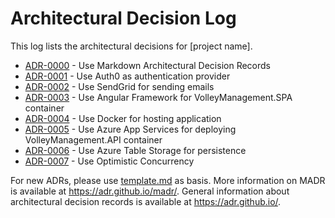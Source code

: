 # Architectural Decision Log

This log lists the architectural decisions for [project name].

<!-- adrlog -- Regenerate the content by using "adr-log -i". You can install it via "npm install -g adr-log" -->

- [ADR-0000](0000-use-markdown-architectural-decision-records.md) - Use Markdown Architectural Decision Records
- [ADR-0001](0001-use-auth0-as-authentication-provider.md) - Use Auth0 as authentication provider
- [ADR-0002](0002-use-sendgrid-as-mailing-system.md) - Use SendGrid for sending emails
- [ADR-0003](0003-use-angular-for-spa.md) - Use Angular Framework for VolleyManagement.SPA container
- [ADR-0004](0004-use-docker-for-hosting-application.md) - Use Docker for hosting application
- [ADR-0005](0005-use-azure-app-services-for-hosting.md) - Use Azure App Services for deploying VolleyManagement.API container
- [ADR-0006](0006-use-azure-table-storage-for-persistence.md) - Use Azure Table Storage for persistence
- [ADR-0007](0007-follow-optimistic-concurrency.md) - Use Optimistic Concurrency

<!-- adrlogstop -->

For new ADRs, please use [template.md](template.md) as basis.
More information on MADR is available at <https://adr.github.io/madr/>.
General information about architectural decision records is available at <https://adr.github.io/>.
